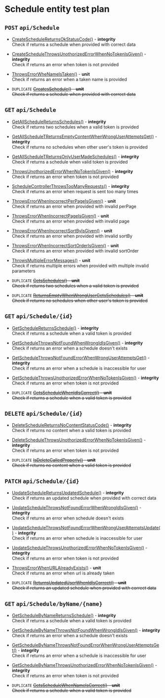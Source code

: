 # Schedule entity test plan

## `POST` `api/Schedule`

- [CreateScheduleReturnsOkStatusCode()](../Entities/ESchedule/ScheduleController.test.cs) - **integrity**  
  Check if returns a schedule when provided with correct data

- [CreateScheduleThrowsUnothorizedErrorWhenNoTokenIsGiven()](../Entities/ESchedule/ScheduleController.test.cs) - **integrity**  
  Check if returns an error when token is not provided

- [ThrowsErrorWheNameIsTaken()](../Entities/ESchedule/Commands/CreateScheduleCommand.unit.cs) - **unit**  
  Check if returns an error when a taken name is provided

- `DUPLICATE` ~~[CreatesSchedule()](../Entities/ESchedule/Commands/CreateScheduleCommand.unit.cs) - **unit**  
  Check if returns a schedule when provided with correct data~~

## `GET` `api/Schedule`

- [GetAllScheduleReturnsSchedules()](../Entities/ESchedule/ScheduleController.test.cs) - **integrity**  
  Check if returns two schedules when a valid token is provided

- [GetAllScheduleTReturnsEmptyContentWhenWrongUserAttemptsGet()](../Entities/ESchedule/ScheduleController.test.cs) - **integrity**  
  Check if returns no schedules when other user's token is provided

- [GetAllScheduleTReturnsOnlyUserMadeSchedules()](../Entities/ESchedule/ScheduleController.test.cs) - **integrity**  
  Check if returns a schedule when valid token is provided

- [ThrowsUnothorizedErrorWhenNoTokenIsGiven()](../Entities/ESchedule/ScheduleController.test.cs) - **integrity**  
  Check if returns an error when token is not provided

- [ScheduleControllerThrowsTooManyRequests()](../Entities/ESchedule/ScheduleController.test.cs) - **integrity**  
  Check if returns an error when request is sent too many times

- [ThrowsErrorWhenIncorrectPerPageIsGiven()](../Entities/ESchedule/Queries/GetSchedulesQuery.unit.cs) - **unit**  
  Check if returns an error when provided with invalid perPage

- [ThrowsErrorWhenIncorrectPageIsGiven()](../Entities/ESchedule/Queries/GetSchedulesQuery.unit.cs) - **unit**  
  Check if returns an error when provided with invalid page

- [ThrowsErrorWhenIncorrectSortByIsGiven()](../Entities/ESchedule/Queries/GetSchedulesQuery.unit.cs) - **unit**  
  Check if returns an error when provided with invalid sortBy

- [ThrowsErrorWhenIncorrectSortOrderIsGiven()](../Entities/ESchedule/Queries/GetSchedulesQuery.unit.cs) - **unit**  
  Check if returns an error when provided with invalid sortOrder

- [ThrowsMultipleErrorMessages()](../Entities/ESchedule/Queries/GetSchedulesQuery.unit.cs) - **unit**  
  Check if returns multiple errors when provided with multiple invalid parameters

- `DUPLICATE` ~~[GetsSchedules()](../Entities/ESchedule/Queries/GetSchedulesQuery.unit.cs) - **unit**  
  Check if returns two schedules when a valid token is provided~~

- `DUPLICATE` ~~[ReturnsEmptyWhenWrongUserGetsSchedules()](../Entities/ESchedule/Queries/GetSchedulesQuery.unit.cs) - **unit**  
  Check if returns no schedules when other user's token is provided~~

## `GET` `api/Schedule/{id}`

- [GetScheduleReturnsSchedule()](../Entities/ESchedule/ScheduleController.test.cs) - **integrity**  
  Check if returns a schedule when a valid token is provided

- [GetScheduleThrowsNotFoundWhenWrongIdIsGiven()](../Entities/ESchedule/ScheduleController.test.cs) - **integrity**  
  Check if returns an error when a schedule doesn't exists

- [GetScheduleThrowsNotFoundErrorWhenWrongUserAttemptsGet()](../Entities/ESchedule/ScheduleController.test.cs) - **integrity**  
  Check if returns an error when a schedule is inaccessible for user

- [GetScheduleThrowsUnothorizedErrorWhenNoTokenIsGiven()](../Entities/ESchedule/ScheduleController.test.cs) - **integrity**  
  Check if returns an error when token is not provided

- `DUPLICATE` ~~[GetsScheduleWhenIdIsCorrect()](../Entities/ESchedule/Queries/GetScheduleQuery.unit.cs) - **unit**  
  Check if returns a schedule when a valid token is provided~~

## `DELETE` `api/Schedule/{id}`

- [DeleteScheduleReturnsNoContentStatusCode()](../Entities/ESchedule/ScheduleController.test.cs) - **integrity**  
  Check if returns no content when a valid token is provided

- [DeleteScheduleThrowsUnothorizedErrorWhenNoTokenIsGiven()](../Entities/ESchedule/ScheduleController.test.cs) - **integrity**  
  Check if returns an error when token is not provided

- `DUPLICATE` ~~[IsDeleteCalledProperly()](../Entities/ESchedule/Commands/DeleteScheduleCommand.unit.cs) - **unit**  
  Check if returns no content when a valid token is provided~~

## `PATCH` `api/Schedule/{id}`

- [UpdateScheduleReturnsUpdatedSchedule()](../Entities/ESchedule/ScheduleController.test.cs) - **integrity**  
  Check if returns an updated schedule when provided with correct data

- [UpdateScheduleThrowsNotFoundErrorWhenWrongIdIsGiven()](../Entities/ESchedule/ScheduleController.test.cs) - **integrity**  
  Check if returns an error when schedule doesn't exists

- [UpdateScheduleThrowsNotFoundErrorWhenWrongUserAttemptsUpdate()](../Entities/ESchedule/ScheduleController.test.cs) - **integrity**  
  Check if returns an error when schedule is inaccessible for user

- [UpdateScheduleThrowsUnothorizedErrorWhenNoTokenIsGiven()](../Entities/ESchedule/ScheduleController.test.cs) - **integrity**  
  Check if returns an error when token is not provided

- [ThrowsErrorWhenURLAlreadyExists()](../Entities/ESchedule/Commands/UpdateScheduleCommand.unit.cs) - **unit**  
  Check if returns an error when url is already taken

- `DUPLICATE` ~~[ReturnsUpdatedUserWhenIdIsCorrect()](../Entities/ESchedule/Commands/UpdateScheduleCommand.unit.cs) - **unit**  
  Check if returns an updated schedule when provided with correct data~~

## `GET` `api/Schedule/byName/{name}`

- [GetScheduleByNameReturnsSchedule()](../Entities/ESchedule/ScheduleController.test.cs) - **integrity**  
  Check if returns a schedule when a valid token is provided

- [GetScheduleByNameThrowsNotFoundWhenWrongIdIsGiven()](../Entities/ESchedule/ScheduleController.test.cs) - **integrity**  
  Check if returns an error when a schedule doesn't exists

- [GetScheduleByNameThrowsNotFoundErrorWhenWrongUserAttemptsGet()](../Entities/ESchedule/ScheduleController.test.cs) - **integrity**  
  Check if returns an error when a schedule is inaccessible for user

- [GetScheduleByNameThrowsUnothorizedErrorWhenNoTokenIsGiven()](../Entities/ESchedule/ScheduleController.test.cs) - **integrity**  
  Check if returns an error when token is not provided

- `DUPLICATE` ~~[GetsScheduleWhenNameIsCorrect()](../Entities/ESchedule/Queries/GetScheduleByNameQuery.unit.cs) - **unit**  
  Check if returns a schedule when a valid token is provided~~
